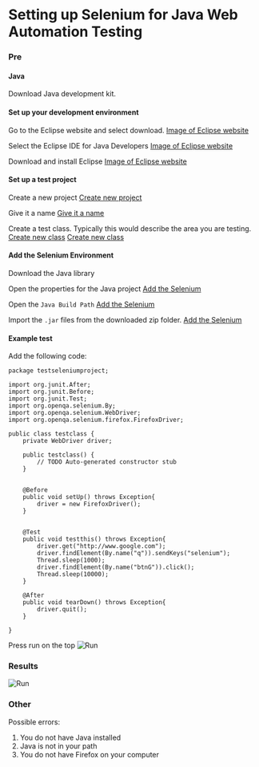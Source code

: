 # Setting up Selenium for Java Web Automation Testing

### Pre

#### Java

Download Java development kit.


#### Set up your development environment

Go to the Eclipse website and select download.
[Image of Eclipse website](https://raw.githubusercontent.com/kweaver00/tutorials/master/setting-up-selenium-for-java/instruction1.png)

Select the Eclipse IDE for Java Developers
[Image of Eclipse website](https://raw.githubusercontent.com/kweaver00/tutorials/master/setting-up-selenium-for-java/instruction2.png)

Download and install Eclipse
[Image of Eclipse website](https://raw.githubusercontent.com/kweaver00/tutorials/master/setting-up-selenium-for-java/instruction3.png)

#### Set up a test project

Create a new project
[Create new project](https://raw.githubusercontent.com/kweaver00/tutorials/master/setting-up-selenium-for-java/instruction4.png)

Give it a name
[Give it a name](https://raw.githubusercontent.com/kweaver00/tutorials/master/setting-up-selenium-for-java/instruction5.png)

Create a test class. Typically this would describe the area you are testing.
[Create new class](https://raw.githubusercontent.com/kweaver00/tutorials/master/setting-up-selenium-for-java/instruction6.png)
[Create new class](https://raw.githubusercontent.com/kweaver00/tutorials/master/setting-up-selenium-for-java/instruction7.png)


#### Add the Selenium Environment

Download the Java library

Open the properties for the Java project
[Add the Selenium](https://raw.githubusercontent.com/kweaver00/tutorials/master/setting-up-selenium-for-java/missing-instruction1.png)

Open the `Java Build Path`
[Add the Selenium](https://raw.githubusercontent.com/kweaver00/tutorials/master/setting-up-selenium-for-java/missing-instruction1.png)

Import the `.jar` files from the downloaded zip folder.
[Add the Selenium](https://raw.githubusercontent.com/kweaver00/tutorials/master/setting-up-selenium-for-java/selenium-lib-import.gif)


#### Example test

Add the following code:
```
package testseleniumproject;

import org.junit.After;
import org.junit.Before;
import org.junit.Test;
import org.openqa.selenium.By;
import org.openqa.selenium.WebDriver;
import org.openqa.selenium.firefox.FirefoxDriver;

public class testclass {
	private WebDriver driver;

	public testclass() {
		// TODO Auto-generated constructor stub
	}
	
	
	@Before
	public void setUp() throws Exception{
		driver = new FirefoxDriver();
	}
	

	@Test
	public void testthis() throws Exception{
		driver.get("http://www.google.com");
		driver.findElement(By.name("q")).sendKeys("selenium");
		Thread.sleep(1000);
		driver.findElement(By.name("btnG")).click();
		Thread.sleep(10000);
	}
	
	@After
	public void tearDown() throws Exception{
		driver.quit();
	}

}
```

Press run on the top
![Run](https://raw.githubusercontent.com/kweaver00/tutorials/master/setting-up-selenium-for-java/instruction8.png)


### Results
![Run](https://raw.githubusercontent.com/kweaver00/tutorials/master/setting-up-selenium-for-java/example-test.gif "")


### Other

Possible errors:
1. You do not have Java installed
2. Java is not in your path
3. You do not have Firefox on your computer
